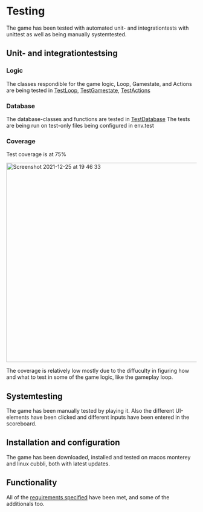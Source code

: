 # Testing

The game has been tested with automated unit- and integrationtests with unittest as well as being manually systemtested.



## Unit- and integrationtestsing 

### Logic
The classes respondible for the game logic, Loop, Gamestate, and Actions are being tested in [TestLoop](https://github.com/jerenuora/ot_harjoitustyo/blob/master/src/tests/loop_test.py), [TestGamestate](https://github.com/jerenuora/ot_harjoitustyo/blob/master/src/tests/gamestate_test.py), [TestActions](https://github.com/jerenuora/ot_harjoitustyo/blob/master/src/tests/gamestate_test.py)

### Database 
The database-classes and functions are tested in [TestDatabase](https://github.com/jerenuora/ot_harjoitustyo/blob/master/src/tests/database_test.py) The tests are being run on test-only files being configured in env.test

### Coverage
Test coverage is at 75% 

<img width="527" alt="Screenshot 2021-12-25 at 19 46 33" src="https://user-images.githubusercontent.com/70661652/147390628-f389887a-bf73-4a41-be7c-a9b2b0c8411b.png">

The coverage is relatively low mostly due to the diffuculty in figuring how and what to test in some of the game logic, like the gameplay loop. 

## Systemtesting
The game has been manually tested by playing it. Also the different UI-elements have been clicked and different inputs have been entered in the scoreboard. 

## Installation and configuration 
The game has been downloaded, installed and tested on macos monterey and linux cubbli, both with latest updates. 

## Functionality 
All of the [requirements specified](https://github.com/jerenuora/ot_harjoitustyo/blob/master/dokumentaatio/Requirements.md) have been met, and some of the additionals too. 
